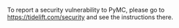 To report a security vulnerability to PyMC, please go to
https://tidelift.com/security and see the instructions there.

